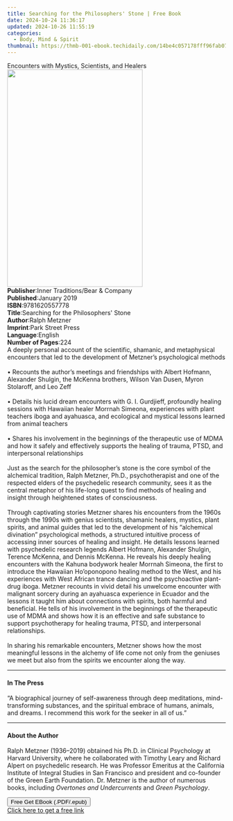 ```yaml
---
title: Searching for the Philosophers' Stone | Free Book
date: 2024-10-24 11:36:17
updated: 2024-10-26 11:55:19
categories:
  - Body, Mind & Spirit
thumbnail: https://thmb-001-ebook.techidaily.com/14be4c057178fff96fab076abdb006a4e15263a7da52233ad36e2908b1ccc839.jpg
---
```

<main id="book-container">
  <div class="flex flex-col">
    <div class="book-brief flex-1 py-6 px-4 sm:p-6 md:py-10 md:px-8">
      <!-- brief-->
      <div class="book-brief-main">
        Encounters with Mystics, Scientists, and Healers
      </div>
    </div>
    <div
      class="book-meta-info flex-1 grid gap-4 col-start-1 col-end-3 row-start-1 sm:mb-6 sm:grid-cols-4 lg:gap-6 lg:col-start-2 lg:row-end-6 lg:row-span-6 lg:mb-0"
    >
      <div
        class="book-meta-info-left place-content-center mt-4 p-4 text-sm leading-6 col-start-2 col-span-2 dark:text-slate-400"
      >
        <img
          class="w-full h-500 object-cover rounded-lg sm:h-255 sm:col-span-2 lg:col-span-full"
          src="https://img-001-ebook.techidaily.com/03cdf3586de37eecb77591659efe7da01f017a659f84cbc29a178e0349453afc.jpg"
          alt=""
          width="312"
          height="500"
        />
      </div>
      <div
        class="book-meta-info-right mt-2 col-start-1 row-start-2 col-span-3 self-center"
      >
        <!-- meta data  -->
        <div class="flex flex-col px-4 md:px-8">
          <div class="flex-1">
            <strong>Publisher</strong>:<span class="px-2"
              >Inner Traditions/Bear &amp; Company</span
            >
          </div>
          <div class="flex-1">
            <strong>Published</strong>:<span class="px-2">January 2019</span>
          </div>
          <div class="flex-1">
            <strong>ISBN</strong>:<span class="px-2">9781620557778</span>
          </div>
          <div class="flex-1">
            <strong>Title</strong>:<span class="px-2"
              >Searching for the Philosophers&#39; Stone</span
            >
          </div>
          <div class="flex-1">
            <strong>Author</strong>:<span class="px-2">Ralph Metzner</span>
          </div>
          <div class="flex-1">
            <strong>Imprint</strong>:<span class="px-2">Park Street Press</span>
          </div>
          <div class="flex-1">
            <strong>Language</strong>:<span class="px-2">English</span>
          </div>
          <div class="flex-1">
            <strong>Number of Pages</strong>:<span class="px-2">224</span>
          </div>
        </div>
      </div>
    </div>
    <div class="book-description flex-1 py-6 px-4 sm:p-6 md:py-10 md:px-8">
      <div class="book-description-main">
        <div accordion-content="" id="description">
          A deeply personal account of the scientific, shamanic, and
          metaphysical encounters that led to the development of Metzner’s
          psychological methods <br /><br />• Recounts the author’s meetings and
          friendships with Albert Hofmann, Alexander Shulgin, the McKenna
          brothers, Wilson Van Dusen, Myron Stolaroff, and Leo Zeff
          <br /><br />• Details his lucid dream encounters with G. I. Gurdjieff,
          profoundly healing sessions with Hawaiian healer Morrnah Simeona,
          experiences with plant teachers iboga and ayahuasca, and ecological
          and mystical lessons learned from animal teachers <br /><br />• Shares
          his involvement in the beginnings of the therapeutic use of MDMA and
          how it safely and effectively supports the healing of trauma, PTSD,
          and interpersonal relationships <br /><br />Just as the search for the
          philosopher’s stone is the core symbol of the alchemical tradition,
          Ralph Metzner, Ph.D., psychotherapist and one of the respected elders
          of the psychedelic research community, sees it as the central metaphor
          of his life-long quest to find methods of healing and insight through
          heightened states of consciousness. <br /><br />Through captivating
          stories Metzner shares his encounters from the 1960s through the 1990s
          with genius scientists, shamanic healers, mystics, plant spirits, and
          animal guides that led to the development of his “alchemical
          divination” psychological methods, a structured intuitive process of
          accessing inner sources of healing and insight. He details lessons
          learned with psychedelic research legends Albert Hofmann, Alexander
          Shulgin, Terence McKenna, and Dennis McKenna. He reveals his deeply
          healing encounters with the Kahuna bodywork healer Morrnah Simeona,
          the first to introduce the Hawaiian Ho’oponopono healing method to the
          West, and his experiences with West African trance dancing and the
          psychoactive plant-drug iboga. Metzner recounts in vivid detail his
          unwelcome encounter with malignant sorcery during an ayahuasca
          experience in Ecuador and the lessons it taught him about connections
          with spirits, both harmful and beneficial. He tells of his involvement
          in the beginnings of the therapeutic use of MDMA and shows how it is
          an effective and safe substance to support psychotherapy for healing
          trauma, PTSD, and interpersonal relationships. <br /><br />In sharing
          his remarkable encounters, Metzner shows how the most meaningful
          lessons in the alchemy of life come not only from the geniuses we meet
          but also from the spirits we encounter along the way.
        </div>
        <div class="accordion-fader"></div>
      </div>
    </div>
    <div class="book-excerpts flex-1 py-6 px-4 sm:p-6 md:py-10 md:px-8">
      <!-- excerpts-->
      <div class="book-excerpts-main">
        <hr />
        <h4 class="placeholder placeholder-heading">
          <span>In The Press</span>
        </h4>
        <p>
          “A biographical journey of self-awareness through deep meditations,
          mind-transforming substances, and the spiritual embrace of humans,
          animals, and dreams. I recommend this work for the seeker in all of
          us.”
        </p>
      </div>
    </div>
    <div class="book-about-author flex-1 py-6 px-4 sm:p-6 md:py-10 md:px-8">
      <!-- about author-->
      <div class="book-main-author-main">
        <hr />
        <h4 class="placeholder placeholder-heading">
          <span>About the Author</span>
        </h4>
        <p>
          Ralph Metzner (1936–2019) obtained his Ph.D. in Clinical Psychology at
          Harvard University, where he collaborated with Timothy Leary and
          Richard Alpert on psychedelic research. He was Professor Emeritus at
          the California Institute of Integral Studies in San Francisco and
          president and co-founder of the Green Earth Foundation. Dr. Metzner is
          the author of numerous books, including
          <i>Overtones and Undercurrents</i> and <i>Green Psychology</i>.
        </p>
      </div>
    </div>
    <div class="book-free-get flex-1 py-6 px-4 sm:p-6 md:py-10 md:px-8">
      <button
        id="btn-free-get"
        class="bg-blue-500 hover:bg-blue-700 text-white font-bold py-2 px-4 rounded"
      >
        Free Get EBook (.PDF/.epub)
      </button>
      <div id="countdown-display" class="px-2 text-lg mt-2"></div>
      <a
        id="free-link"
        class="hidden bg-blue-500 hover:bg-blue-700 text-white font-bold py-2 px-4 rounded"
        href="https://www.ebooks.com/en-us/book/96164942/searching-for-the-philosophers-stone/ralph-metzner/"
        target="_blank"
        >Click here to get a free link</a
      >
    </div>
    <script>
      let countdownTime = 0;
      let countdownInterval = null;
      document
        .getElementById('btn-free-get')
        .addEventListener('click', startCountdown);
      function startCountdown() {
        countdownTime = new Date().getTime() + 60000 * 3;
        countdownInterval = setInterval(updateCountdown, 1000);
        document.getElementById('btn-free-get').disabled = true;
        document
          .getElementById('btn-free-get')
          .classList.add('bg-gray-500', 'cursor-not-allowed');
      }
      function updateCountdown() {
        let currentTime = new Date().getTime();
        let timeLeft = countdownTime - currentTime;
        let secondsLeft = Math.floor(timeLeft / 1000);
        document.getElementById('countdown-display').innerHTML =
          `Remaining time: ${secondsLeft} seconds.`;
        if (secondsLeft <= 0) {
          clearInterval(countdownInterval);
          document.getElementById('btn-free-get').classList.add('hidden');
          document.getElementById('free-link').classList.remove('hidden');
          document.getElementById('countdown-display').innerHTML = '';
        }
      }
    </script>
  </div>
</main>
